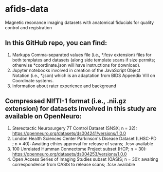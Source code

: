 # afids-data 
Magnetic resonance imaging datasets with anatomical fiducials for quality control and registration

## In this GitHub repo, you can find: 

1) Markups Comma-separated values file (i.e., *.fcsv extension) files for both templates and datasets (along side template scans if size permits; otherwise *coordinate.json will have instructions for download). 
2) Jupyter notebooks involved in creation of the JavaScript Object Notation (i.e., *.json) which is an adaptation from BIDS Appendix VIII on Coordinate systems.  
3) Information about rater experience and background 

## Compressed NIfTI-1 format (i.e., .nii.gz extension) for datasets involved in this study are available on OpenNeuro: 

1) Stereotactic Neurosurgery 7T Control Dataset (SNSX; n = 32): https://openneuro.org/datasets/ds004241/versions/1.0.0
2) London Health Sciences Center Parkinson's Disease Dataset (LHSC-PD ; n = 40): Awaiting ethics approval for release of scans; .fcsv available    
3) 100 Unrelated Humman Connectome Project subset (HCP; n = 30): https://openneuro.org/datasets/ds004253/versions/1.0.0 
4) Open Access Series of Imaging Studies subset (OASIS; n = 30): awaiting correspondence from OASIS to release scans; .fcsv available 
